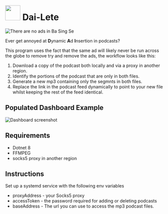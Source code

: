 # <img src="https://dai-lete.locksley.dev/icons/favicon.svg" width="48">  Dai-Lete


![There are no ads in Ba Sing Se](https://i.imgur.com/CNiWSXX.jpg)

Ever get annoyed at **D**ynamic **A**d **I**nsertion in podcasts? 

This program uses the fact that the same ad will likely never be run across the globe to remove try and remove the ads, the workflow looks like this:

1. Download a copy of the podcast both locally and via a proxy in another region.
2. Identify the portions of the podcast that are only in both files.
3. Generate a new mp3 containing only the segmnts in both files.
4. Replace the link in the podcast feed dynamically to point to your new file whilst keeping the rest of the feed identical.  

## Populated Dashboard Example
![Dashboard screenshot](https://i.imgur.com/Kiqg4hL.png)


## Requirements 
- Dotnet 8
- FFMPEG
- socks5 proxy in another region

## Instructions
Set up a systemd service with the following env variables
- proxyAddress - your Socks5 proxy
- accessToken - the password required for adding or deleting podcasts
- baseAddress - The url you can use to access the mp3 podcast files.
